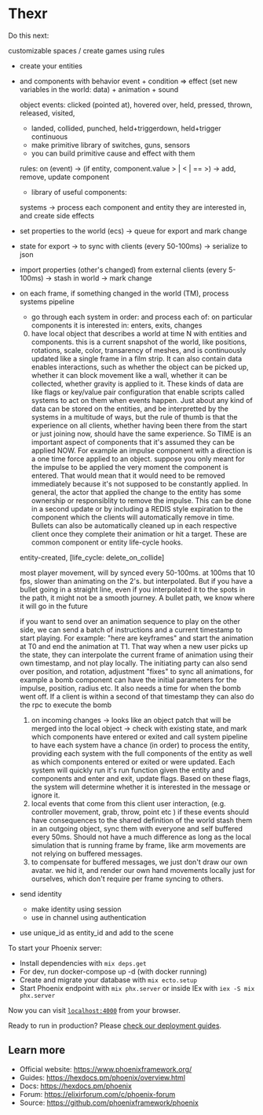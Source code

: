 # Thexr

Do this next: 

customizable spaces / create games using rules
- create your entities 
- and components with behavior
    event + condition => effect (set new variables in the world: data) + animation + sound
    
  object events: clicked (pointed at), hovered over, held, pressed, thrown, released, visited,
    - landed, collided, punched, held+triggerdown, held+trigger continuous
    - make primitive library of switches, guns, sensors
    - you can build primitive cause and effect with them
  
  rules: on (event) -> (if entity, component.value > | < | == >) -> add, remove, update component
    - library of useful components: 

  systems -> process each component and entity they are interested in, and create side effects
  

- set properties to the world (ecs) -> queue for export and mark change
- state for export -> to sync with clients (every 50-100ms) -> serialize to json
- import properties (other's changed) from external clients (every 5-100ms) -> stash in world -> mark change
- on each frame, if something changed in the world (TM), process systems pipeline
   - go through each system in order: and process each of: on particular components it is interested in: enters, exits, changes

   0. have local object that describes a world at time N with entities and components. this is a current snapshot of the world, like positions, rotations, scale, color, transarency of meshes, and is continuously updated like a single frame in a film strip.  It can also contain data enables interactions, such as whether the object can be picked up, whether it can block movement like a wall, whether it can be collected, whether gravity is applied to it.  These kinds of data are like flags or key/value pair configuration that enable scripts called systems to act on them when events happen.  Just about any kind of data can be stored on the entities, and be interpretted by the systems in a multitude of ways, but the rule of thumb is that the experience on all clients, whether having been there from the start or just joining now, should have the same experience.  So TIME is an important aspect of components that it's assumed they can be applied NOW.  For example an impulse component with a direction is a one time force applied to an object.  suppose you only meant for the impulse to be applied the very moment the component is entered.  That would mean that it would need to be removed immediately because it's not supposed to be constantly applied.  In general, the actor that applied the change to the entity has some ownership or responsiblity to remove the impulse.  This can be done in a second update or by including a REDIS style expiration to the component which the clients will automatically remove in time.  Bullets can also be automatically cleaned up in each respective client once they complete their animation or hit a target.  These are common component or entity life-cycle hooks.

   entity-created, [life_cycle: delete_on_collide]  

   most player movement, will by synced every 50-100ms.  at 100ms that 10 fps, slower than animating on the 2's.  but interpolated.  But if you have a bullet going in a straight line, even if you interpolated it to the spots in the path, it might not be a smooth journey.  A bullet path, we know where it will go in the future

   if you want to send over an animation sequence to play on the other side, we can send a batch of instructions and a current timestamp to start playing.  For example: "here are keyframes" and start the animation at T0 and end the animation at T1.  That way when a new user picks up the state, they can interpolate the current frame of animation using their own timestamp, and not play locally.  The initiating party can also send over position, and rotation, adjustment "fixes" to sync all animations, for example a bomb component can have the initial parameters for the impulse, position, radius etc.  It also needs a time for when the bomb went off.  If a client is within a second of that timestamp they can also do the rpc to execute the bomb

   1. on incoming changes -> looks like an object patch that will be merged into the local object -> check with existing state, and mark which components have entered or exited and call system pipeline to have each system have a chance (in order) to process the entity, providing each system with the full components of the entity as well as which components entered or exited or were updated.  Each system will quickly run it's run function given the entity and components and enter and exit, update flags.  Based on these flags, the system will determine whether it is interested in the message or ignore it.
   2. local events that come from this client user interaction, (e.g. controller movement, grab, throw, point etc ) if these events should have consequences to the shared definition of the world stash them in an outgoing object, sync them with everyone and self buffered every 50ms.  Should not have a much difference as long as the local simulation that is running frame by frame, like arm movements are not relying on buffered messages.
   3. to compensate for buffered messages, we just don't draw our own avatar.  we hid it, and render our own hand movements locally just for ourselves, which don't require per frame syncing to others.


    




- send identity
  - make identity using session
  - use in channel using authentication

- use unique_id as entity_id and add to the scene


To start your Phoenix server:

  * Install dependencies with `mix deps.get`
  * For dev, run docker-compose up -d (with docker running)
  * Create and migrate your database with `mix ecto.setup`
  * Start Phoenix endpoint with `mix phx.server` or inside IEx with `iex -S mix phx.server`

Now you can visit [`localhost:4000`](http://localhost:4000) from your browser.

Ready to run in production? Please [check our deployment guides](https://hexdocs.pm/phoenix/deployment.html).

## Learn more

  * Official website: https://www.phoenixframework.org/
  * Guides: https://hexdocs.pm/phoenix/overview.html
  * Docs: https://hexdocs.pm/phoenix
  * Forum: https://elixirforum.com/c/phoenix-forum
  * Source: https://github.com/phoenixframework/phoenix

